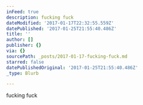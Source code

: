 ```yaml
---
inFeed: true
description: fucking fuck
dateModified: '2017-01-17T22:32:55.559Z'
datePublished: '2017-01-25T21:55:40.486Z'
title: ''
author: []
publisher: {}
via: {}
sourcePath: _posts/2017-01-17-fucking-fuck.md
starred: false
datePublishedOriginal: '2017-01-25T21:55:40.486Z'
_type: Blurb

---
```

fucking fuck